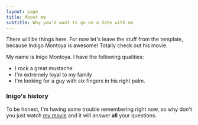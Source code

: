 ```yaml
---
layout: page
title: About me
subtitle: Why you'd want to go on a date with me
---
```


There will be things here. For now let's leave the stuff from the template, because Indigo Montoya is awesome! Totally check out his movie.

My name is Inigo Montoya. I have the following qualities:

- I rock a great mustache
- I'm extremely loyal to my family
- I'm looking for a guy with six fingers in his right palm.


### Inigo's history

To be honest, I'm having some trouble remembering right now, so why don't you just watch [my movie](http://en.wikipedia.org/wiki/The_Princess_Bride_%28film%29) and it will answer **all** your questions.
